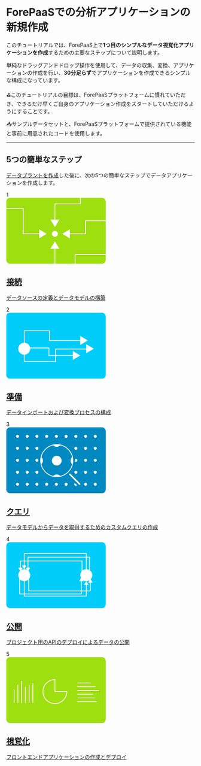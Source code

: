 # ForePaaSでの分析アプリケーションの新規作成

このチュートリアルでは、ForePaaS上で**1つ目のシンプルなデータ視覚化アプリケーションを作成**するための主要なステップについて説明します。

単純なドラッグアンドドロップ操作を使用して、データの収集、変換、アプリケーションの作成を行い、**30分足らず**でアプリケーションを作成できるシンプルな構成になっています。

⛳️このチュートリアルの目標は、ForePaaSプラットフォームに慣れていただき、できるだけ早くご自身のアプリケーション作成をスタートしていただけるようにすることです。

📥サンプルデータセットと、ForePaaSプラットフォームで提供されている機能と事前に用意されたコードを使用します。

---

## 5つの簡単なステップ

[データプラントを作成](/jp/getting-started/index?id=setting-up-your-environment)した後に、次の5つの簡単なステップでデータアプリケーションを作成します。

<div class="project-step">
   <div class="step">1</div>
   <a class="landing-link" href="#/jp/getting-started/app-init/data-manager.md">
      <img data-no-zoom src="en/getting-started/app-init/picts/connect.png" alt="Connect" />
      <div class="text">
         <h2>接続</h2>
         <p>データソースの定義とデータモデルの構築</p>
      </div>
   </a>
</div>
<div class="project-step">
   <div class="step">2</div>
   <a class="landing-link" href="#/jp/getting-started/app-init/dpe.md">
      <img data-no-zoom src="en/getting-started/app-init/picts/transfer.png" alt="Transfer"/>
      <div class="text">
         <h2>準備</h2>
         <p>データインポートおよび変換プロセスの構成</p>
      </div>
   </a>
</div>
<div class="project-step">
   <div class="step">3</div>
   <a class="landing-link" href="#/jp/getting-started/app-init/query-builder.md">
      <img data-no-zoom src="en/getting-started/app-init/picts/query.png" alt="Query"/>
      <div class="text">
         <h2>クエリ</h2>
         <p>データモデルからデータを取得するためのカスタムクエリの作成</p>
      </div>
   </a>
</div>
<div class="project-step">
   <div class="step">4</div>
   <a class="landing-link" href="#/jp/getting-started/app-init/api-manager.md">
      <img data-no-zoom src="en/getting-started/app-init/picts/expose.png" alt="Expose"/>
      <div class="text">
         <h2>公開</h2>
         <p>プロジェクト用のAPIのデプロイによるデータの公開</p>
      </div>
   </a>
</div>
<div class="project-step">
   <div class="step">5</div>
   <a class="landing-link" href="#/jp/getting-started/app-init/app-manager.md">
      <img data-no-zoom src="en/getting-started/app-init/picts/visualize.png" alt="Visualize"/>
      <div class="text">
         <h2>視覚化</h2>
         <p>フロントエンドアプリケーションの作成とデプロイ</p>
      </div>
   </a>
</div>